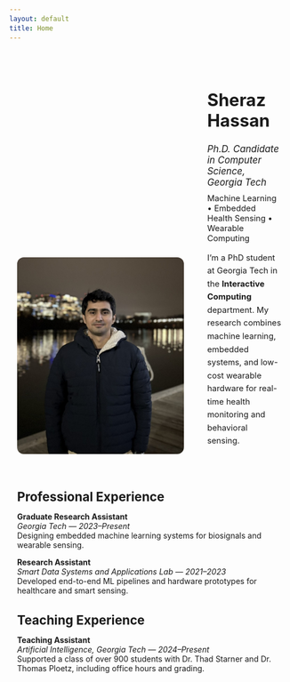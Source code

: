 ```yaml
---
layout: default
title: Home
---
```


<div style="display: flex; flex-wrap: wrap; align-items: flex-end; gap: 3em; max-width: 1200px; margin: auto; padding: 2em 1em;">
  <div style="flex: 0 0 300px;">
    <img src="/assets/profile.jpg" alt="Sheraz Hassan" style="width: 100%; border-radius: 12px; object-fit: cover;">
  </div>
  <div style="flex: 1; align-self: flex-end;">
    <h1 style="font-size: 2.2em; margin-bottom: 0.3em;">Sheraz Hassan</h1>
    <h2 style="font-weight: normal; font-size: 1.2em; margin-bottom: 0.6em;"><em>Ph.D. Candidate in Computer Science, Georgia Tech</em></h2>
    <p style="margin: 0.5em 0; font-size: 1.05em;">Machine Learning &bull; Embedded Health Sensing &bull; Wearable Computing</p>
    <p style="margin-top: 1em; font-size: 1.05em; line-height: 1.6;">
      I’m a PhD student at Georgia Tech in the <strong>Interactive Computing</strong> department. My research combines machine learning, embedded systems, and low-cost wearable hardware for real-time health monitoring and behavioral sensing.
    </p>
  </div>
</div>

<div style="max-width: 1200px; margin: 2em auto; padding: 0 1em;">



  <h2 style="font-size: 1.6em; margin-bottom: 0.5em;">Professional Experience</h2>

  <p style="margin-bottom: 1em;">
    <strong>Graduate Research Assistant</strong><br>
    <em>Georgia Tech — 2023–Present</em><br>
    Designing embedded machine learning systems for biosignals and wearable sensing.
  </p>

  <p style="margin-bottom: 2em;">
    <strong>Research Assistant</strong><br>
    <em>Smart Data Systems and Applications Lab — 2021–2023</em><br>
    Developed end-to-end ML pipelines and hardware prototypes for healthcare and smart sensing.
  </p>

  <h2 style="font-size: 1.6em; margin-bottom: 0.5em;">Teaching Experience</h2>

  <p>
    <strong>Teaching Assistant</strong><br>
    <em>Artificial Intelligence, Georgia Tech — 2024–Present</em><br>
    Supported a class of over 900 students with Dr. Thad Starner and Dr. Thomas Ploetz, including office hours and grading.
  </p>

</div>
